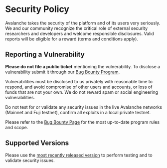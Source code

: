 # Security Policy

Avalanche takes the security of the platform and of its users very seriously. We and our community recognize the critical role of external security researchers and developers and welcome
responsible disclosures. Valid reports will be eligible for a reward (terms and conditions apply).

## Reporting a Vulnerability

**Please do not file a public ticket** mentioning the vulnerability. To disclose a vulnerability submit it through our [Bug Bounty Program](https://immunefi.com/bug-bounty/avalanche/information).

Vulnerabilities must be disclosed to us privately with reasonable time to respond, and avoid compromise of other users and accounts, or loss of funds that are not your own. We do not reward spam or
social engineering vulnerabilities.

Do not test for or validate any security issues in the live Avalanche networks (Mainnet and Fuji testnet), confirm all exploits in a local private testnet.

Please refer to the [Bug Bounty Page](https://immunefi.com/bug-bounty/avalanche/information) for the most up-to-date program rules and scope.

## Supported Versions

Please use the [most recently released version](https://github.com/ava-labs/subnet-evm/releases/latest) to perform testing and to validate security issues.
